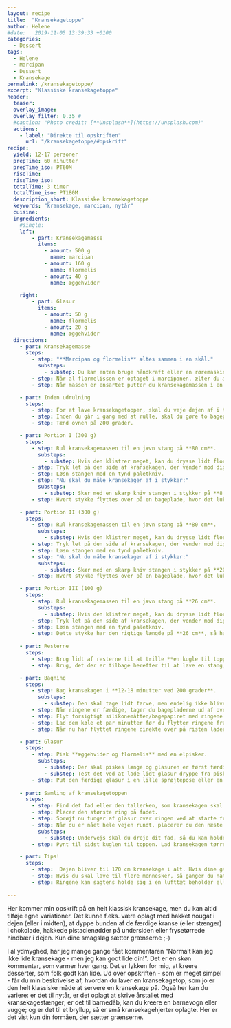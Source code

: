 ```yaml
---
layout: recipe
title:  "Kransekagetoppe"
author: Helene
#date:   2019-11-05 13:39:33 +0100
categories:  
  - Dessert  
tags: 
  - Helene
  - Marcipan
  - Dessert
  - Kransekage
permalink: /kransekagetoppe/
excerpt: "Klassiske kransekagetoppe"
header:
  teaser: 
  overlay_image: 
  overlay_filter: 0.35 # 
  #caption: "Photo credit: [**Unsplash**](https://unsplash.com)"
  actions:
    - label: "Direkte til opskriften"
      url: "/kransekagetoppe/#opskrift"
recipe:
  yield: 12-17 personer
  prepTime: 60 minutter
  prepTime_iso: PT60M
  riseTime:
  riseTime_iso: 
  totalTime: 3 timer
  totalTime_iso: PT180M
  description_short: Klassiske kransekagetoppe
  keywords: "kransekage, marcipan, nytår"
  cuisine: 
  ingredients:
    #single:  
    left: 
        - part: Kransekagemasse  
          items:
            - amount: 500 g
              name: marcipan
            - amount: 160 g
              name: flormelis     
            - amount: 40 g   
              name: æggehvider     

    right:
        - part: Glasur
          items:
            - amount: 50 g 
              name: flormelis     
            - amount: 20 g 
              name: æggehvider
  directions:
    - part: Kransekagemasse
      steps:
        - step: "**Marcipan og flormelis** æltes sammen i en skål."
          substeps:
            - substep: Du kan enten bruge håndkraft eller en røremaskine. 
        - step: Når al flormelissen er optaget i marcipanen, ælter du æggehviderne i lidt ad gangen.
        - step: Når massen er ensartet putter du kransekagemassen i en plastikpose, og lader den hvile i køleskabet i mindst **to timer** - og gerne et døgn. 

    - part: Inden udrulning
      steps:
        - step: For at lave kransekagetoppen, skal du veje dejen af i tre portioner på hhv. 300 g, 300 g og 100 g. Vi kalder dem portion I, portion II og portion III. 
        - step: Inden du går i gang med at rulle, skal du gøre to bageplader klar. Det er lettest at bruge silikonemåtter, men bagepapir kan også bruges. 
        - step: Tænd ovnen på 200 grader.

    - part: Portion I (300 g)
      steps:
        - step: Rul kransekagemassen til en jævn stang på **80 cm**. 
          substeps: 
            - substep: Hvis den klistrer meget, kan du drysse lidt flormelis på gennem en sigte. Hellere bruge lidt flormelis end at få en kransekage med en ujævn overflade.
        - step: Tryk let på den side af kransekagen, der vender mod dig selv, så stangen bliver lidt trekantet. 
        - step: Løsn stangen med en tynd paletkniv. 
        - step: "Nu skal du måle kransekagen af i stykker:"
          substeps: 
            - substep: Skær med en skarp kniv stangen i stykker på **8 cm, 10 cm, 12 cm, 14 cm, 16 cm og 18 cm**.
        - step: Hvert stykke flyttes over på en bageplade, hvor det lukkes til en ring med den “flade” side yderst. Brug fingrene til at trykke hver ring let sammen og glat lukningen ud, så man ikke kan se den. 

    - part: Portion II (300 g)
      steps:
        - step: Rul kransekagemassen til en jævn stang på **80 cm**. 
          substeps: 
            - substep: Hvis den klistrer meget, kan du drysse lidt flormelis på gennem en sigte. Hellere bruge lidt flormelis end at få en kransekage med en ujævn overflade.
        - step: Tryk let på den side af kransekagen, der vender mod dig selv, så stangen bliver lidt trekantet. 
        - step: Løsn stangen med en tynd paletkniv. 
        - step: "Nu skal du måle kransekagen af i stykker:"
          substeps: 
            - substep: Skær med en skarp kniv stangen i stykker på **20 cm, 22 cm og 24 cm**.
        - step: Hvert stykke flyttes over på en bageplade, hvor det lukkes til en ring med den “flade” side yderst. Brug fingrene til at trykke hver ring let sammen og glat lukningen ud, så man ikke kan se den. 

    - part: Portion III (100 g)
      steps:
        - step: Rul kransekagemassen til en jævn stang på **26 cm**. 
          substeps: 
            - substep: Hvis den klistrer meget, kan du drysse lidt flormelis på gennem en sigte. Hellere bruge lidt flormelis end at få en kransekage med en ujævn overflade.
        - step: Tryk let på den side af kransekagen, der vender mod dig selv, så stangen bliver lidt trekantet. 
        - step: Løsn stangen med en tynd paletkniv. 
        - step: Dette stykke har den rigtige længde på **26 cm**, så har skal du blot flytte stykket over på en bageplade, hvor det lukkes til en ring med den “flade” side yderst. Brug fingrene til at trykke ringen let sammen og glat lukningen ud, så man ikke kan se den.
    
    - part: Resterne
      steps:
        - step: Brug lidt af resterne til at trille **en kugle til toppen**. Tryk den gerne lidt flad. 
        - step: Brug, det der er tilbage herefter til at lave en stang, som du kan bruge som smagsprøve ;-)

    - part: Bagning
      steps:
        - step: Bag kransekagen i **12-18 minutter ved 200 grader**. 
          substeps:
            - substep: Den skal tage lidt farve, men endelig ikke blive mørk. 
        - step: Når ringene er færdige, tager du bagepladerne ud af ovnen. 
        - step: Flyt forsigtigt silikonemåtten/bagepapiret med ringene over på en rist til afkøling.
        - step: Lad dem køle et par minutter før du flytter ringene fra måtten/bagepapiret - ellers risikerer du, at de sidder fast.
        - step: Når nu har flyttet ringene direkte over på risten lader du dem køle helt af, før du samler kransekagen.

    - part: Glasur
      steps:
        - step: Pisk **æggehvider og flormelis** med en elpisker.  
          substeps:
            - substep: Der skal piskes længe og glasuren er først færdig, når den ikke flyder sammen.
            - substep: Test det ved at lade lidt glasur dryppe fra piskerisene ned i skålen. Hvis de efterlader aftegninger er den klar til brug. 
        - step: Put den færdige glasur i en lille sprøjtepose eller en cornet (et lille kræmmerhus lavet af bagepapir).
     
    - part: Samling af kransekagetoppen
      steps:
        - step: Find det fad eller den tallerken, som kransekagen skal serveres på frem.
        - step: Placer den største ring på fadet.
        - step: Sprøjt nu tunger af glasur over ringen ved at starte fra indersiden og lige så stille "svinge" sprøjteposen frem og tilbage over ringen.
        - step: Når du er nået hele vejen rundt, placerer du den næste ring ovenpå og fortsætter på samme måde.
          substeps:
            - substep: Undervejs skal du dreje dit fad, så du kan holde øje med, at du ikke får et skævt tårn.
        - step: Pynt til sidst kuglen til toppen. Lad kransekagen tørre et par timer før servering.

    - part: Tips!
      steps:
        - step:  Dejen bliver til 170 cm kransekage i alt. Hvis dine gæster er glade for kransekage, så bør du regne med ca. 15 cm til hver. Hvis dine gæster er mindre glade (eller kun tager én gang), så kan du trygt regne med 8-10 cm til hver.
        - step: Hvis du skal lave til flere mennesker, så ganger du naturligvis bare kransekagemassen op og fortsætter med at veje af i portioner på 300 g, ruller den til 80 cm lange stænger og laver ringe, der er to centimeter større. Den næste skal så være 28 cm, 30 cm osv.
        - step: Ringene kan sagtens holde sig i en lufttæt beholder eller pose i en dag eller to, så du kan trygt lave dem dagen før, de skal bruges. Jeg anbefaler dog, at du pynter og samler dine kransekager på dagen. Så bliver resultatet flottest.
   
---
```


Her kommer min opskrift på en helt klassisk kransekage, men du kan altid tilføje egne variationer. Det kunne f.eks. være oplagt med hakket nougat i dejen (eller i midten), at dyppe bunden af de færdige kranse (eller stænger) i chokolade, hakkede pistacienødder på undersiden eller frysetørrede hindbær i dejen. Kun dine smagsløg sætter grænserne ;-) 

I al ydmyghed, har jeg mange gange fået kommentaren “Normalt kan jeg ikke lide kransekage - men jeg kan godt lide din!”. Det er en skøn kommentar, som varmer hver gang. Det er lykken for mig, at kreere desserter, som folk godt kan lide. Ud over opskriften - som er meget simpel - får du min beskrivelse af, hvordan du laver en kransekagetop, som jo er den helt klassiske måde at servere en kransekage på. Også her kan du variere: er det til nytår, er det oplagt at skrive årstallet med kransekagestænger; er det til barnedåb, kan du kreere en barnevogn eller vugge; og er det til et bryllup, så er små kransekagehjerter oplagte. Her er det vist kun din formåen, der sætter grænserne.
